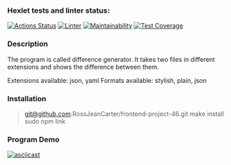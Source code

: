 ### Hexlet tests and linter status:
[![Actions Status](https://github.com/RossJeanCarter/frontend-project-46/workflows/hexlet-check/badge.svg)](https://github.com/RossJeanCarter/frontend-project-46/actions)
[![Linter](https://github.com/RossJeanCarter/frontend-project-46/actions/workflows/linter.yml/badge.svg)](https://github.com/RossJeanCarter/frontend-project-46/actions/workflows/linter.yml)
[![Maintainability](https://api.codeclimate.com/v1/badges/1de71a19d962860701f1/maintainability)](https://codeclimate.com/github/RossJeanCarter/frontend-project-46/maintainability)
[![Test Coverage](https://api.codeclimate.com/v1/badges/1de71a19d962860701f1/test_coverage)](https://codeclimate.com/github/RossJeanCarter/frontend-project-46/test_coverage)

### Description
The program is called difference generator. It takes two files in different extensions and shows the difference between them. 

Extensions available: json, yaml
Formats available: stylish, plain, json

### Installation
> git@github.com:RossJeanCarter/frontend-project-46.git
make install
sudo npm link

### Program Demo
[![asciicast](https://asciinema.org/a/WseFN56vkRD28HpjPMmKpJz2e.svg)](https://asciinema.org/a/WseFN56vkRD28HpjPMmKpJz2e)
